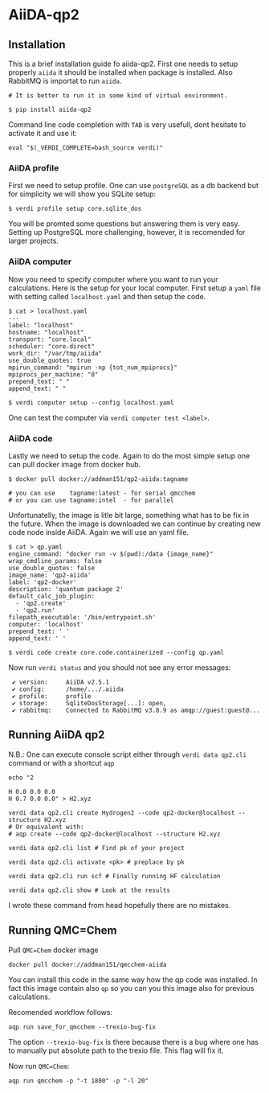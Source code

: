 
# AiiDA-qp2

## Installation

This is a brief installation guide fo aiida-qp2. First one needs to setup properly `aiida` it should be installed when package is installed. Also RabbitMQ is importat to run `aiida`.

```
# It is better to run it in some kind of virtual environment. 

$ pip install aiida-qp2
```

Command line code completion with `TAB` is very usefull, dont hesitate to activate it and use it:

```
eval "$(_VERDI_COMPLETE=bash_source verdi)"
```

### AiiDA profile

First we need to setup profile. One can use `postgreSQL` as a db backend but for simplicity we will show you SQLite setup:

```
$ verdi profile setup core.sqlite_dos
```

You will be promted some questions but answering them is very easy. Setting up PostgreSQL more challenging, however, it is recomended for larger projects.

### AiiDA computer

Now you need to specify computer where you want to run your calculations. Here is the setup for your local computer. First setup a `yaml` file with setting called `localhost.yaml` and then setup the code.

```
$ cat > localhost.yaml
---
label: "localhost"
hostname: "localhost"
transport: "core.local"
scheduler: "core.direct"
work_dir: "/var/tmp/aiida"
use_double_quotes: true
mpirun_command: "mpirun -np {tot_num_mpiprocs}"
mpiprocs_per_machine: "8"
prepend_text: " "
append_text: " "

$ verdi computer setup --config localhost.yaml
```

One can test the computer via `verdi computer test <label>`.

### AiiDA code

Lastly we need to setup the code. Again to do the most simple setup one can pull docker image from docker hub.

```
$ docker pull docker://addman151/qp2-aiida:tagname

# you can use    tagname:latest - for serial qmcchem
# or you can use tagname:intel  - for parallel
```

Unfortunatelly, the image is litle bit large, something what has to be fix in the future. When the image is downloaded we can continue by creating new code node inside AiiDA. Again we will use an yaml file.

```
$ cat > qp.yaml
engine_command: "docker run -v $(pwd):/data {image_name}"
wrap_cmdline_params: false
use_double_quotes: false
image_name: 'qp2-aiida'
label: 'qp2-docker'
description: 'quantum package 2'
default_calc_job_plugin: 
  - 'qp2.create'
  - 'qp2.run'
filepath_executable: '/bin/entrypoint.sh'
computer: 'localhost'
prepend_text: ' '
append_text: ' '

$ verdi code create core.code.containerized --config qp.yaml
```

Now run `verdi status` and you should not see any error messages:
```
 ✔ version:     AiiDA v2.5.1
 ✔ config:      /home/.../.aiida
 ✔ profile:     profile
 ✔ storage:     SqliteDosStorage[...]: open,
 ✔ rabbitmq:    Connected to RabbitMQ v3.8.9 as amqp://guest:guest@...
```

## Running AiiDA qp2

N.B.: One can execute console script either through `verdi data qp2.cli` command or with a shortcut `aqp`

```
echo "2

H 0.0 0.0 0.0
H 0.7 0.0 0.0" > H2.xyz

verdi data qp2.cli create Hydrogen2 --code qp2-docker@localhost --structure H2.xyz
# Or equivalent with:
# aqp create --code qp2-docker@localhost --structure H2.xyz

verdi data qp2.cli list # Find pk of your project

verdi data qp2.cli activate <pk> # preplace by pk

verdi data qp2.cli run scf # Finally running HF calculation

verdi data qp2.cli show # Look at the results

```

I wrote these command from head hopefully there are no mistakes.

## Running QMC=Chem

Pull `QMC=Chem` docker image

```
docker pull docker://addman151/qmcchem-aiida
```

You can install this code in the same way how the qp code was installed. In fact this image contain also `qp` so you can you this image also for previous calculations.

Recomended workflow follows:

```
aqp run save_for_qmcchem --trexio-bug-fix
```

The option `--trexio-bug-fix` is there because there is a bug where one has to manually put absolute path to the trexio file. This flag will fix it.

Now run `QMC=Chem`:

```
aqp run qmcchem -p "-t 1800" -p "-l 20"
```
